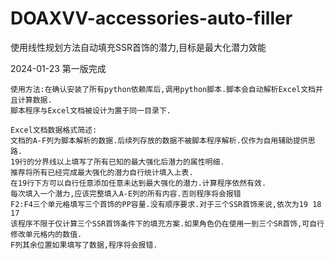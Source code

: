 # DOAXVV-accessories-auto-filler
使用线性规划方法自动填充SSR首饰的潜力,目标是最大化潜力效能

2024-01-23
    第一版完成

    使用方法:在确认安装了所有python依赖库后,调用python脚本.脚本会自动解析Excel文档并且计算数据.
    脚本程序与Excel文档被设计为置于同一目录下.

    Excel文档数据格式简述:
    文档的A-F列为脚本解析的数据.后续列存放的数据不被脚本程序解析.仅作为自用辅助提供思路.
    19行的分界线以上填写了所有已知的最大强化后潜力的属性明细.
    推荐将所有已经完成最大强化的潜力自行统计填入上表.
    在19行下方可以自行任意添加任意未达到最大强化的潜力.计算程序依然有效.
    每次填入一个潜力,应该完整填入A-E列的所有内容.否则程序将会报错
    F2:F4三个单元格填写三个首饰的PP容量.没有顺序要求.对于三个SSR首饰来说,依次为19 18 17
    该程序不限于仅计算三个SSR首饰条件下的填充方案.如果角色仍在使用一到三个SR首饰,可自行修改单元格内的数值.
    F列其余位置如果填写了数据,程序将会报错.
    
    